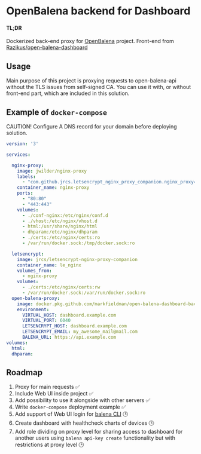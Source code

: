 # OpenBalena backend for Dashboard
#### TL;DR
Dockerized back-end proxy for [OpenBalena](https://www.balena.io/open/) project.
Front-end from [Razikus/open-balena-dashboard](https://github.com/Razikus/open-balena-dashboard)
## Usage 
Main purpose of this project is proxying requests to open-balena-api without the TLS issues from self-signed CA.
You can use it with, or without front-end part, which are included in this solution.
## Example of `docker-compose`
CAUTION! Configure A DNS record for your domain before deploying solution.

```yml
version: '3'

services:

  nginx-proxy:
    image: jwilder/nginx-proxy
    labels:
      - "com.github.jrcs.letsencrypt_nginx_proxy_companion.nginx_proxy=true"
    container_name: nginx-proxy
    ports:
      - "80:80"
      - "443:443"
    volumes:
      - ./conf-nginx:/etc/nginx/conf.d
      - ./vhost:/etc/nginx/vhost.d
      - html:/usr/share/nginx/html
      - dhparam:/etc/nginx/dhparam
      - ./certs:/etc/nginx/certs:ro
      - /var/run/docker.sock:/tmp/docker.sock:ro

  letsencrypt:
    image: jrcs/letsencrypt-nginx-proxy-companion
    container_name: le_nginx
    volumes_from:
      - nginx-proxy
    volumes:
      - ./certs:/etc/nginx/certs:rw
      - /var/run/docker.sock:/var/run/docker.sock:ro
  open-balena-proxy:
    image: docker.pkg.github.com/markfieldman/open-balena-dashboard-backend/open-balena-dashboard-backend:latest
    environment:
      VIRTUAL_HOST: dashboard.example.com
      VIRTUAL_PORT: 6040
      LETSENCRYPT_HOST: dashboard.example.com
      LETSENCRYPT_EMAIL: my_awesome_mail@mail.com
      BALENA_URL: https://api.example.com
volumes:
  html:
  dhparam:
```
## Roadmap
1. Proxy for main requests ✅
2. Include Web UI inside project ✅
3. Add possibility to use it alongside with other servers ✅
4. Write `docker-compose` deployment example ✅
5. Add support of Web UI login for [balena CLI](https://github.com/balena-io/balena-cli) 🕒
6. Create dashboard with healthcheck charts of devices 🕒
7. Add role dividing on proxy level for sharing access to dashboard for another users using `balena api-key create` functionality but with restrictions at proxy level 🕒
